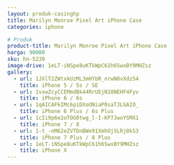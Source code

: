 ```yaml
---
layout: produk-casinghp
title: Marilyn Monroe Pixel Art iPhone Case
categories: iphone

# Produk
product-title: Marilyn Monroe Pixel Art iPhone Case
harga: 90000
sku: hn-5230
image-drive: 1eLT-iNSpe8uKTkWpC61h6SwxBY9MHZsz
gallery:
  - url: 1JXlT2ZWtxkUzML3mHYbR_nrwN8vXdz54
    title: iPhone 5 / 5s / SE
  - url: 1vxwZcyCCEMmdBk44RrUEjN18NEHF4Fyv
    title: iPhone 6 / 6s
  - url: 1qAICAFkIMc6piDXoONiaP0saTJLGAIO_
    title: iPhone 6 Plus / 6s Plus
  - url: 1cIi9p6e2oTOG0twg_l-I-KP7JwoYSMX1
    title: iPhone 7 / 8
  - url: 1-t_-nM62eZVTDnBWe91XmhOjSLRj0kS3
    title: iPhone 7 Plus / 8 Plus
  - url: 1eLT-iNSpe8uKTkWpC61h6SwxBY9MHZsz
    title: iPhone X
---
```

